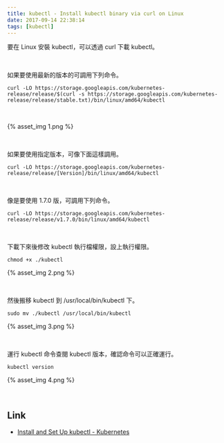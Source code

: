 ```yaml
---
title: kubectl - Install kubectl binary via curl on Linux
date: 2017-09-14 22:38:14
tags: [kubectl]
---
```


要在 Linux 安裝 kubectl，可以透過 curl 下載 kubectl。  

<!-- More -->

<br/>


如果要使用最新的版本的可調用下列命令。  

    curl -LO https://storage.googleapis.com/kubernetes-release/release/$(curl -s https://storage.googleapis.com/kubernetes-release/release/stable.txt)/bin/linux/amd64/kubectl

<br/>


{% asset_img 1.png %}

<br/>


如果要使用指定版本，可像下面這樣調用。  

    curl -LO https://storage.googleapis.com/kubernetes-release/release/[Version]/bin/linux/amd64/kubectl

<br/>


像是要使用 1.7.0 版，可調用下列命令。  

    curl -LO https://storage.googleapis.com/kubernetes-release/release/v1.7.0/bin/linux/amd64/kubectl

<br/>


下載下來後修改 kubectl 執行檔權限，設上執行權限。  

    chmod +x ./kubectl

{% asset_img 2.png %}

<br/>


然後搬移 kubectl 到 /usr/local/bin/kubectl 下。  

    sudo mv ./kubectl /usr/local/bin/kubectl

{% asset_img 3.png %}

<br/>


運行 kubectl 命令查閱 kubectl 版本，確認命令可以正確運行。  

    kubectl version

{% asset_img 4.png %}

<br/>


Link
----
* [Install and Set Up kubectl - Kubernetes](https://kubernetes.io/docs/tasks/tools/install-kubectl/)

